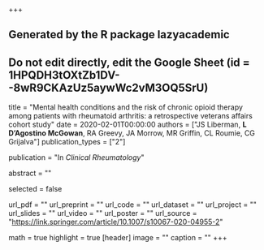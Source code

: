 +++
## Generated by the R package lazyacademic
## Do not edit directly, edit the Google Sheet (id = 1HPQDH3tOXtZb1DV--8wR9CKAzUz5aywWc2vM3OQ5SrU)

title = "Mental health conditions and the risk of chronic opioid therapy among patients with rheumatoid arthritis: a retrospective veterans affairs cohort study"
date = 2020-02-01T00:00:00
authors = ["JS Liberman, **L D’Agostino McGowan**, RA Greevy, JA Morrow, MR Griffin, CL Roumie, CG Grijalva"]
publication_types = ["2"]

publication = "In *Clinical Rheumatology*"

abstract = ""

selected = false

url_pdf = ""
url_preprint = ""
url_code = ""
url_dataset = ""
url_project = ""
url_slides = ""
url_video = ""
url_poster = ""
url_source = "https://link.springer.com/article/10.1007/s10067-020-04955-2"

math = true
highlight = true
[header]
image = ""
caption = ""
+++
